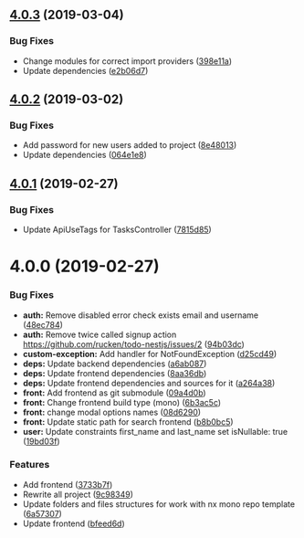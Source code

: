 ## [4.0.3](https://github.com/rucken/todo-nestjs/compare/4.0.2...4.0.3) (2019-03-04)


### Bug Fixes

* Change modules for correct import providers ([398e11a](https://github.com/rucken/todo-nestjs/commit/398e11a))
* Update dependencies ([e2b06d7](https://github.com/rucken/todo-nestjs/commit/e2b06d7))



## [4.0.2](https://github.com/rucken/todo-nestjs/compare/4.0.1...4.0.2) (2019-03-02)


### Bug Fixes

* Add password for new users added to project ([8e48013](https://github.com/rucken/todo-nestjs/commit/8e48013))
* Update dependencies ([064e1e8](https://github.com/rucken/todo-nestjs/commit/064e1e8))



## [4.0.1](https://github.com/rucken/todo-nestjs/compare/4.0.0...4.0.1) (2019-02-27)


### Bug Fixes

* Update ApiUseTags for TasksController ([7815d85](https://github.com/rucken/todo-nestjs/commit/7815d85))



# 4.0.0 (2019-02-27)


### Bug Fixes

* **auth:** Remove disabled error check exists email and username ([48ec784](https://github.com/rucken/todo-nestjs/commit/48ec784))
* **auth:** Remove twice called signup action https://github.com/rucken/todo-nestjs/issues/2 ([94b03dc](https://github.com/rucken/todo-nestjs/commit/94b03dc))
* **custom-exception:** Add handler for NotFoundException ([d25cd49](https://github.com/rucken/todo-nestjs/commit/d25cd49))
* **deps:** Update backend dependencies ([a6ab087](https://github.com/rucken/todo-nestjs/commit/a6ab087))
* **deps:** Update frontend dependencies ([8aa36db](https://github.com/rucken/todo-nestjs/commit/8aa36db))
* **deps:** Update frontend dependencies and sources for it ([a264a38](https://github.com/rucken/todo-nestjs/commit/a264a38))
* **front:** Add frontend as git submodule ([09a4d0b](https://github.com/rucken/todo-nestjs/commit/09a4d0b))
* **front:** Change frontend build type (mono) ([6b3ac5c](https://github.com/rucken/todo-nestjs/commit/6b3ac5c))
* **front:** change modal options names ([08d6290](https://github.com/rucken/todo-nestjs/commit/08d6290))
* **front:** Update static path for search frontend ([b8b0bc5](https://github.com/rucken/todo-nestjs/commit/b8b0bc5))
* **user:** Update constraints first_name and last_name set isNullable: true ([19bd03f](https://github.com/rucken/todo-nestjs/commit/19bd03f))


### Features

* Add frontend ([3733b7f](https://github.com/rucken/todo-nestjs/commit/3733b7f))
* Rewrite all project ([9c98349](https://github.com/rucken/todo-nestjs/commit/9c98349))
* Update folders and files structures for work with nx mono repo template ([6a57307](https://github.com/rucken/todo-nestjs/commit/6a57307))
* Update frontend ([bfeed6d](https://github.com/rucken/todo-nestjs/commit/bfeed6d))



